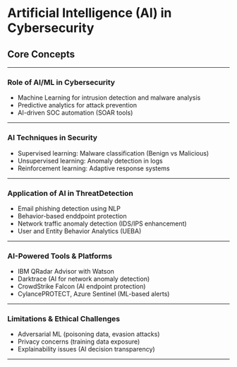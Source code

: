 # Artificial Intelligence (AI) in Cybersecurity
## Core Concepts
---------------
### Role of AI/ML in Cybersecurity
- Machine Learning for intrusion detection and malware analysis
- Predictive analytics for attack prevention
- AI-driven SOC automation (SOAR tools)
--------------
### ΑΙ Techniques in Security
- Supervised learning: Malware classification (Benign vs Malicious)
- Unsupervised learning: Anomaly detection in logs
- Reinforcement learning: Adaptive response systems
---------------
### Application of AI in ThreatDetection
  - Email phishing detection using NLP
  - Behavior-based enddpoint protection
  - Network traffic anomaly detection (IDS/IPS enhancement)
  - User and Entity Behavior Analytics (UEBA)
-----
### AI-Powered Tools & Platforms
- IBM QRadar Advisor with Watson
- Darktrace (AI for network anomaly detection)
- CrowdStrike Falcon (AI endpoint protection)
- CylancePROTECT, Azure Sentinel (ML-based alerts)
------
### Limitations & Ethical Challenges
- Adversarial ML (poisoning data, evasion attacks)
- Privacy concerns (training data exposure)
- Explainability issues (AI decision transparency)

----------------------------------------------------  
